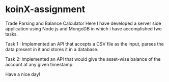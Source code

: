 # koinX-assignment

Trade Parsing and Balance Calculator
Here I have developed a server side application using Node.js and MongoDB in which i have accomplished two tasks.

Task 1 : Implemented an API that accepts a CSV file as the input, parses the data present in it
and stores it in a database.

Task 2: Implemented an API that would give the asset-wise balance of the account at any
given timestamp.

Have a nice day!
